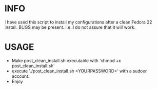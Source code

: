 
# INFO
I have used this script to install my configurations after a clean Fedora 22 install.
BUGS may be present. i.e. I do not assure that it will work.
# USAGE
- Make post_clean_install.sh executable with 'chmod +x post_clean_install.sh'
- execute './post_clean_install.sh \<YOURPASSWORD\>' with a sudoer account.
- Enjoy
